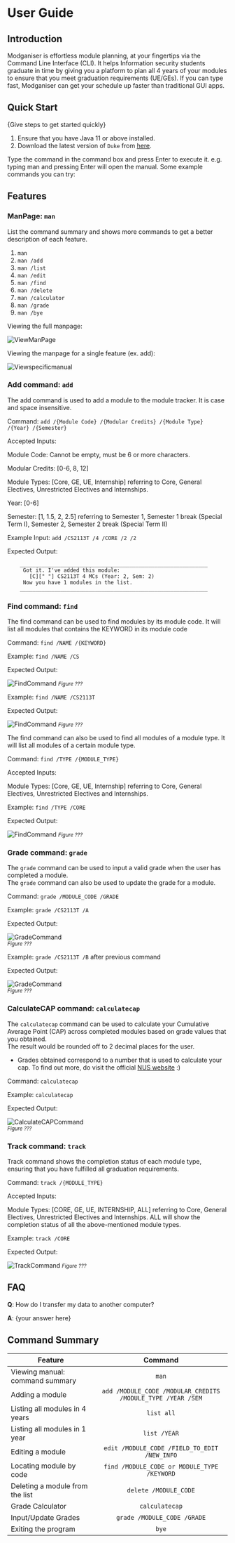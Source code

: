 # User Guide

## Introduction

Modganiser is effortless module planning, at your fingertips via the Command Line Interface (CLI). 
It helps Information security students graduate in time by giving you a platform to plan all 4 
years of your modules to ensure that you meet graduation requirements (UE/GEs).  If you can type
fast, Modganiser can get your schedule up faster than traditional GUI apps.


## Quick Start

{Give steps to get started quickly}

1. Ensure that you have Java 11 or above installed.
2. Download the latest version of `Duke` from [here](http://link.to/duke).

Type the command in the command box and press Enter to execute it. e.g. typing man and pressing Enter will open the manual.
Some example commands you can try:


## Features 

### ManPage: `man`

List the command summary and shows more commands to get a better description of each feature. 

1. `man`
2. `man /add `
3. `man /list`
4. `man /edit`
5. `man /find`
6. `man /delete`
7. `man /calculator`
8. `man /grade`
9. `man /bye`

Viewing the full manpage:

![ViewManPage](UG_Screenshots/ViewEntireManual.png)

Viewing the manpage for a single feature (ex. add):

![Viewspecificmanual](UG_Screenshots/ViewManualofSpecificFeature.png)


### Add command: `add`

The add command is used to add a module to the module tracker. It is case and space insensitive.

Command: `add /{Module Code} /{Modular Credits} /{Module Type} /{Year} /{Semester}`

Accepted Inputs:

Module Code: Cannot be empty, must be 6 or more characters.

Modular Credits: [0-6, 8, 12]

Module Types: [Core, GE, UE, Internship] referring to Core, General Electives, Unrestricted Electives and Internships.

Year: [0-6]

Semester: [1, 1.5, 2, 2.5] referring to Semester 1, Semester 1 break (Special Term I), 
Semester 2, Semester 2 break (Special Term II)

Example Input: `add /CS2113T /4 /CORE /2 /2`

Expected Output: 
```    
    ____________________________________________________________
     Got it. I've added this module:
       [C][" "] CS2113T 4 MCs (Year: 2, Sem: 2)
     Now you have 1 modules in the list.
    ____________________________________________________________
```


### Find command: `find`

The find command can be used to find modules by its module code. It will list all modules that contains the KEYWORD in its module code

Command: `find /NAME /{KEYWORD}`

Example: `find /NAME /CS`

Expected Output:

![FindCommand](UG_Screenshots/FindModulesByName_Substring.png)
<small><i>Figure ???</i></small>

Example: `find /NAME /CS2113T`

Expected Output:

![FindCommand](UG_Screenshots/FindModulesByName_Full.png)
<small><i>Figure ???</i></small>

The find command can also be used to find all modules of a module type. It will list all modules of a certain module type.

Command: `find /TYPE /{MODULE_TYPE}`

Accepted Inputs:

Module Types: [Core, GE, UE, Internship] referring to Core, General Electives, Unrestricted Electives and Internships.

Example: `find /TYPE /CORE`

Expected Output:

![FindCommand](UG_Screenshots/FindModulesByType.png)
<small><i>Figure ???</i></small>

### Grade command: `grade`

The `grade` command can be used to input a valid grade when the user has completed a module.  
The `grade` command can also be used to update the grade for a module.

Command: `grade /MODULE_CODE /GRADE`

Example: `grade /CS2113T /A`

Expected Output:  

![GradeCommand](UG_Screenshots/InputGrade.png)  
<small><i>Figure ???</i></small>

Example: `grade /CS2113T /B` after previous command

Expected Output:  

![GradeCommand](UG_Screenshots/UpdateGrade.png)  
<small><i>Figure ???</i></small>

### CalculateCAP command: `calculatecap`

The `calculatecap` command can be used to calculate your Cumulative Average Point (CAP) across completed modules
based on grade values that you obtained.  
The result would be rounded off to 2 decimal places for the user.
+ Grades obtained correspond to a number that is used to calculate your cap. To find out more, do visit the
  official [NUS website](https://www.nus.edu.sg/registrar/academic-information-policies/modular-system) :)

Command: `calculatecap`

Example: `calculatecap`

Expected Output:

![CalculateCAPCommand](UG_Screenshots/GradeCalculator.png)  
<small><i>Figure ???</i></small>

### Track command: `track`

Track command shows the completion status of each module type, ensuring that you have fulfilled all graduation requirements.

Command: `track /{MODULE_TYPE}`

Accepted Inputs:

Module Types: [CORE, GE, UE, INTERNSHIP, ALL] referring to Core, General Electives, Unrestricted Electives and Internships. 
ALL will show the completion status of all the above-mentioned module types.  

Example: `track /CORE`

Expected Output:

![TrackCommand](UG_Screenshots/TrackCommand.png)
<small><i>Figure ???</i></small>


## FAQ

**Q**: How do I transfer my data to another computer? 

**A**: {your answer here}


## Command Summary
| Feature                         |                           Command                           |         
|---------------------------------|:-----------------------------------------------------------:|
| Viewing manual: command summary |                            `man`                            |
| Adding a module                 | `add /MODULE_CODE /MODULAR_CREDITS /MODULE_TYPE /YEAR /SEM` |
| Listing all modules in 4 years  |                         `list all`                          |
| Listing all modules in 1 year   |                        `list /YEAR`                         |
| Editing a module                |        `edit /MODULE_CODE /FIELD_TO_EDIT /NEW_INFO`         |
| Locating module by code         |         `find /MODULE_CODE or MODULE_TYPE /KEYWORD`         |
| Deleting a module from the list |                    `delete /MODULE_CODE`                    |
| Grade Calculator                |                       `calculatecap`                        |
| Input/Update Grades             |                 `grade /MODULE_CODE /GRADE`                 |
| Exiting the program             |                            `bye`                            |

